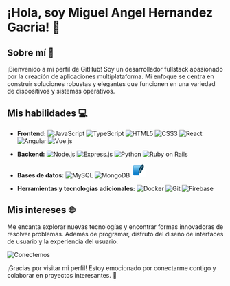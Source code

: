 # ¡Hola, soy Miguel Angel Hernandez Gacria! 👋

## Sobre mí 🚀
¡Bienvenido a mi perfil de GitHub! Soy un desarrollador fullstack apasionado por la creación de aplicaciones multiplataforma. Mi enfoque se centra en construir soluciones robustas y elegantes que funcionen en una variedad de dispositivos y sistemas operativos.

## Mis habilidades 💻
- **Frontend:**
  ![JavaScript](https://img.icons8.com/color/48/000000/javascript.png)
  ![TypeScript](https://img.icons8.com/color/48/000000/typescript.png)
  ![HTML5](https://img.icons8.com/color/48/000000/html-5.png)
  ![CSS3](https://img.icons8.com/color/48/000000/css3.png)
  ![React](https://img.icons8.com/plasticine/48/000000/react.png)
  ![Angular](https://img.icons8.com/color/48/000000/angularjs.png)
  ![Vue.js](https://img.icons8.com/color/48/000000/vue-js.png)
  
- **Backend:**
  ![Node.js](https://img.icons8.com/color/48/000000/nodejs.png)
  ![Express.js](https://img.icons8.com/color/48/000000/express.png)
  ![Python](https://img.icons8.com/color/48/000000/python.png)
  ![Ruby on Rails](https://img.icons8.com/ios-filled/50/000000/ruby-programming-language.png)

- **Bases de datos:**
  ![MySQL](https://img.icons8.com/color/48/000000/mysql.png)
  ![MongoDB](https://img.icons8.com/color/48/000000/mongodb.png)
  ![SQLite](sqlite.png)
 
- **Herramientas y tecnologías adicionales:**
  ![Docker](https://img.icons8.com/color/48/000000/docker.png)
  ![Git](https://img.icons8.com/color/48/000000/git.png)
  ![Firebase](https://img.icons8.com/color/48/000000/firebase.png)

## Mis intereses 🌐
Me encanta explorar nuevas tecnologías y encontrar formas innovadoras de resolver problemas. Además de programar, disfruto del diseño de interfaces de usuario y la experiencia del usuario.

![Conectemos](https://media.giphy.com/media/RbDKaczqWovIugyJmW/giphy.gif)

¡Gracias por visitar mi perfil! Estoy emocionado por conectarme contigo y colaborar en proyectos interesantes. 🔗
